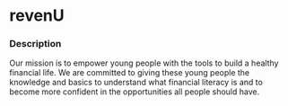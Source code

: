 # revenU

### Description

Our mission is to empower young people with the tools to build a healthy financial life. We are committed to giving these young people the knowledge and basics to understand what financial literacy is and to become more confident in the opportunities all people should have.
